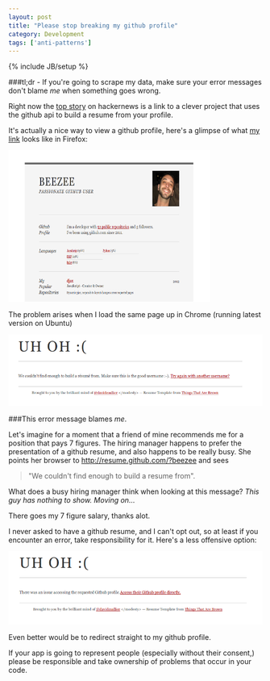 ```yaml
---
layout: post
title: "Please stop breaking my github profile"
category: Development
tags: ['anti-patterns']
---
```

{% include JB/setup %}

###tl;dr - If you're going to scrape my data, make sure your error messages don't blame _me_ when something goes wrong.

Right now the [top story](http://news.ycombinator.com/item?id=4466883) on hackernews is a link to a clever project that uses
the github api to build a resume from your profile.

It's actually a nice way to view a github profile, here's a glimpse of what [my link](http://resume.github.com/?beezee)
looks like in Firefox:

<img src="/assets/images/gr_good.png" height='300px' width='400px' />

The problem arises when I load the same page up in Chrome (running latest version on Ubuntu)

<img src="/assets/images/gr_bad.png" />

###This error message blames _me_.

Let's imagine for a moment that a friend of mine recommends me for a position that pays 7 figures. The hiring manager happens to
prefer the presentation of a github resume, and also happens to be really busy. She points her browser to http://resume.github.com/?beezee
and sees 

>"We couldn't find enough to build a resume from".

What does a busy hiring manager think when looking at this message? _This guy has nothing to show. Moving on..._

There goes my 7 figure salary, thanks alot.

I never asked to have a github resume, and I can't opt out, so at least if you encounter an error, take responsibility for it. Here's
a less offensive option:

<img src="/assets/images/gr_better.png" />

Even better would be to redirect straight to my github profile.

If your app is going to represent people (especially without their consent,) please be responsible and take ownership of problems
that occur in your code.

